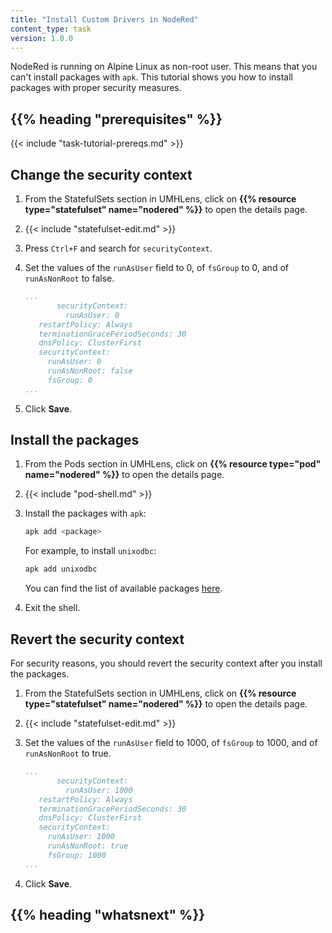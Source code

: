 ```yaml
---
title: "Install Custom Drivers in NodeRed"
content_type: task
version: 1.0.0
---
```


<!-- overview -->

NodeRed is running on Alpine Linux as non-root user. This means that you can't
install packages with `apk`. This tutorial shows you how to install packages
with proper security measures.

## {{% heading "prerequisites" %}}

{{< include "task-tutorial-prereqs.md" >}}

<!-- steps -->

## Change the security context

1. From the StatefulSets section in UMHLens, click on **{{% resource type="statefulset" name="nodered" %}}**
   to open the details page.
2. {{< include "statefulset-edit.md" >}}
3. Press `Ctrl+F` and search for `securityContext`.
4. Set the values of the `runAsUser` field to 0, of `fsGroup` to 0, and of
   `runAsNonRoot` to false.

   ```yaml
   ...
          securityContext:
            runAsUser: 0
      restartPolicy: Always
      terminationGracePeriodSeconds: 30
      dnsPolicy: ClusterFirst
      securityContext:
        runAsUser: 0
        runAsNonRoot: false
        fsGroup: 0
   ...
   ```

5. Click **Save**.

## Install the packages

1. From the Pods section in UMHLens, click on **{{% resource type="pod" name="nodered" %}}**
   to open the details page.
2. {{< include "pod-shell.md" >}}
3. Install the packages with `apk`:

   ```bash
   apk add <package>
   ```

   For example, to install `unixodbc`:

   ```bash
   apk add unixodbc
   ```

   You can find the list of available packages [here](https://pkgs.alpinelinux.org/packages).

4. Exit the shell.

## Revert the security context

For security reasons, you should revert the security context after you install
the packages.

1. From the StatefulSets section in UMHLens, click on **{{% resource type="statefulset" name="nodered" %}}**
   to open the details page.
2. {{< include "statefulset-edit.md" >}}
3. Set the values of the `runAsUser` field to 1000, of `fsGroup` to 1000, and of
   `runAsNonRoot` to true.

   ```yaml
   ...
          securityContext:
            runAsUser: 1000
      restartPolicy: Always
      terminationGracePeriodSeconds: 30
      dnsPolicy: ClusterFirst
      securityContext:
        runAsUser: 1000
        runAsNonRoot: true
        fsGroup: 1000
   ...
   ```

4. Click **Save**.

<!-- discussion -->

<!-- Optional section; add links to information related to this topic. -->
## {{% heading "whatsnext" %}}